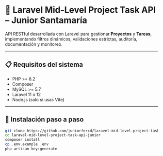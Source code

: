 # 🧪 Laravel Mid-Level Project Task API – Junior Santamaría

API RESTful desarrollada con Laravel para gestionar **Proyectos** y **Tareas**, implementando filtros dinámicos, validaciones estrictas, auditoría, documentación y monitoreo.

---

## 📋 Requisitos del sistema

- PHP >= 8.2
- Composer
- MySQL >= 5.7
- Laravel 11 o 12
- Node.js (solo si usas Vite)

---

## 🚀 Instalación paso a paso

```bash
git clone https://github.com/juniorferxd/laravel-mid-level-project-task-api-junior.git
cd laravel-mid-level-project-task-api-junior
composer install
cp .env.example .env
php artisan key:generate
